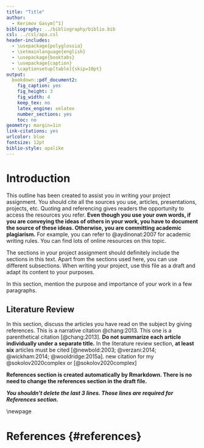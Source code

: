 ```yaml
---
title: "Title"
author: 
  - Kerimov Gasym[^1]
bibliography: ../bibliography/biblio.bib
csl: ../csl/apa.csl
header-includes:
  - \usepackage{polyglossia}
  - \setmainlanguage{english}
  - \usepackage{booktabs}
  - \usepackage{caption} 
  - \captionsetup[table]{skip=10pt}
output:
  bookdown::pdf_document2:
    fig_caption: yes
    fig_height: 3
    fig_width: 4
    keep_tex: no
    latex_engine: xelatex
    number_sections: yes
    toc: no
geometry: margin=1in
link-citations: yes
urlcolor: blue
fontsize: 12pt
biblio-style: apalike
---
```



<!-- ======================================================================= -->
<!-- ============================== FOOTNOTES ============================== -->
<!-- ======================================================================= -->
[^1]: 20080725

# Introduction
This outline has been created to assist you in writing your project assignment. You should cite all the sources you use, articles, presentations, projects, etc. Quoting and referencing gives readers the opportunity to access the resources you refer. **Even though you use your own words, if you are conveying the ideas of others in your work, you have to document the source of these ideas. Otherwise, you are committing academic plagiarism.** For example, you can refer to @aydinonat:2007 for academic writing rules. You can find lots of online resources on this topic.

The sections in your project assignment should definitely include the sections in this text. Apart from the sections used here, you can use different subsections. When writing your project, use this file as a draft and adapt its content to your purposes.

In this section, mention the purpose and importance of your work in a few paragraphs.

## Literature Review

In this section, discuss the articles you have read on the subject by giving references. This is a narrative citation @chang:2013. This one is a parenthetical citation [@chang:2013]. **Do not summarize each article individually under a separate title.** In the literature review section, **at least six** articles must be cited [@newbold:2003; @verzani:2014; @wickham:2014; @wooldridge:2015a].
new citation for my @sokolov2020complex or [@sokolov2020complex]


**References section is created automatically by Rmarkdown. There is no need to change the references section in the draft file.**

**_You shouldn't delete the last 3 lines. Those lines are required for References section._**

\newpage
# References {#references}
<div id="refs"></div>

